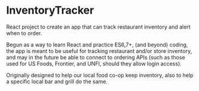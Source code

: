 # InventoryTracker
React project to create an app that can track restaurant inventory and alert when to order.

Begun as a way to learn React and practice ES6,7+, (and beyond) coding, the app is meant to be useful for tracking restaurant and/or store inventory, and may in the future be able to connect to ordering APIs (such as those used for US Foods, Frontier, and UNFI, should they allow login access). 

Originally designed to help our local food co-op keep inventory, also to help a specific local bar and grill do the same.
